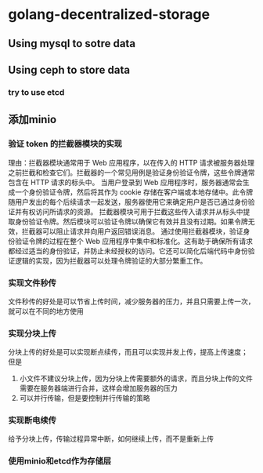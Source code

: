 # golang-decentralized-storage

## Using mysql to sotre data 


## Using ceph to store data

### try to use etcd

## 添加minio 

### 验证 token 的拦截器模块的实现

理由：拦截器模块通常用于 Web 应用程序，以在传入的 HTTP 请求被服务器处理之前拦截和检查它们。拦截器的一个常见用例是验证身份验证令牌，这些令牌通常包含在 HTTP 请求的标头中。
当用户登录到 Web 应用程序时，服务器通常会生成一个身份验证令牌，然后将其作为 cookie 存储在客户端或本地存储中。此令牌随用户发出的每个后续请求一起发送，服务器使用它来确定用户是否已通过身份验证并有权访问所请求的资源。
拦截器模块可用于拦截这些传入请求并从标头中提取身份验证令牌。然后模块可以验证令牌以确保它有效并且没有过期。如果令牌无效，拦截器可以阻止请求并向用户返回错误消息。
通过使用拦截器模块，验证身份验证令牌的过程在整个 Web 应用程序中集中和标准化。这有助于确保所有请求都经过适当的身份验证，并防止未经授权的访问。它还可以简化后端代码中身份验证逻辑的实现，因为拦截器可以处理令牌验证的大部分繁重工作。

### 实现文件秒传
文件秒传的好处是可以节省上传时间，减少服务器的压力，并且只需要上传一次，就可以在不同的地方使用

### 实现分块上传
分块上传的好处是可以实现断点续传，而且可以实现并发上传，提高上传速度；
但是

1. 小文件不建议分块上传，因为分块上传需要额外的请求，而且分块上传的文件需要在服务器端进行合并，这样会增加服务器的压力
2. 可以并行传输，但是要控制并行传输的策略

### 实现断电续传
给予分块上传，传输过程异常中断，如何继续上传，而不是重新上传



### 使用minio和etcd作为存储层


